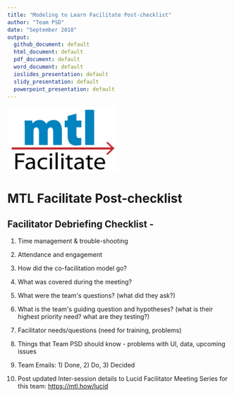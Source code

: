 ```yaml
---
title: "Modeling to Learn Facilitate Post-checklist"
author: "Team PSD"
date: "September 2018"
output: 
  github_document: default
  html_document: default
  pdf_document: default
  word_document: default
  ioslides_presentation: default
  slidy_presentation: default
  powerpoint_presentation: default
---
```


<img src = "https://github.com/lzim/teampsd/blob/teampsd_style/mtl_logo/mtl_facilitate_sq_sm.png"
     height = "150" width = "250">  

# MTL Facilitate Post-checklist

## Facilitator Debriefing Checklist - 

1. Time management & trouble-shooting  

2. Attendance and engagement   

3. How did the co-facilitation model go?  

4. What was covered during the meeting?  

5. What were the team's questions? (what did they ask?)  

6. What is the team's guiding question and hypotheses? (what is their highest priority need? what are they testing?)  

7. Facilitator needs/questions (need for training, problems)  

8. Things that Team PSD should know - problems with UI, data, upcoming issues  

9. Team Emails: 1) Done, 2) Do, 3) Decided  

10. Post updated Inter-session details to Lucid Facilitator Meeting Series for this team:  https://mtl.how/lucid

